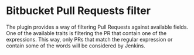 # Bitbucket Pull Requests filter

The plugin provides a way of filtering Pull Requests against available fields.
One of the available traits is filtering the PR that contain one of the expressions.
This way, only PRs that match the regular expression or contain some of the words will be considered by Jenkins.
